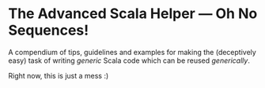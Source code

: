 # The Advanced Scala Helper — Oh No Sequences!

A compendium of tips, guidelines and examples for making the (deceptively easy) task of writing _generic_ Scala code which can be reused _generically_.

Right now, this is just a mess :)
